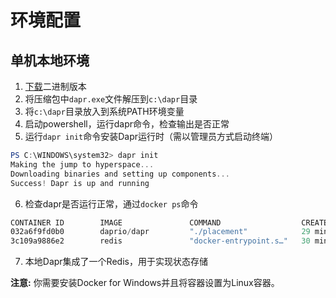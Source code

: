 # 环境配置

## 单机本地环境
1. [下载](https://github.com/dapr/cli/releases)二进制版本
2. 将压缩包中`dapr.exe`文件解压到`c:\dapr`目录
3. 将`c:\dapr`目录放入到系统PATH环境变量
4. 启动powershell，运行dapr命令，检查输出是否正常
5. 运行`dapr init`命令安装Dapr运行时（需以管理员方式启动终端）
```powershell
PS C:\WINDOWS\system32> dapr init
Making the jump to hyperspace...
Downloading binaries and setting up components...
Success! Dapr is up and running
```
6. 检查dapr是否运行正常，通过`docker ps`命令
```powershell
CONTAINER ID        IMAGE               COMMAND                  CREATED             STATUS              PORTS                     NAMES
032a6f9fd0b0        daprio/dapr         "./placement"            29 minutes ago      Up 29 minutes       0.0.0.0:6050->50005/tcp   dapr_placement
3c109a9886e2        redis               "docker-entrypoint.s…"   30 minutes ago      Up 30 minutes       0.0.0.0:6379->6379/tcp    xenodochial_kapitsa
```
7. 本地Dapr集成了一个Redis，用于实现状态存储

**注意:** 你需要安装Docker for Windows并且将容器设置为Linux容器。

